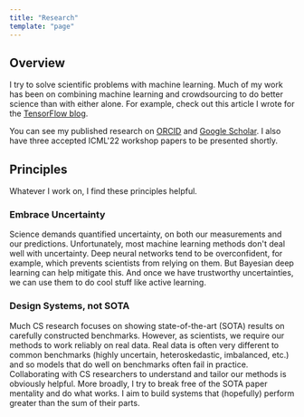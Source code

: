 ```yaml
---
title: "Research"
template: "page"
---
```


## Overview

I try to solve scientific problems with machine learning. Much of my work has been on combining machine learning and crowdsourcing to do better science than with either alone. 
For example, check out this article I wrote for the [TensorFlow blog](https://blog.tensorflow.org/2020/05/galaxy-zoo-classifying-galaxies-with-crowdsourcing-and-active-learning.html).

You can see my published research on [ORCID](https://orcid.org/0000-0002-6408-4181) and [Google Scholar](https://scholar.google.co.uk/citations?user=mfQ57x8AAAAJ&hl=en). I also have three accepted ICML'22 workshop papers to be presented shortly.

## Principles

Whatever I work on, I find these principles helpful.


### Embrace Uncertainty

Science demands quantified uncertainty, on both our measurements and our predictions. Unfortunately, most machine learning methods don't deal well with uncertainty. Deep neural networks tend to be overconfident, for example, which prevents scientists from relying on them. But Bayesian deep learning can help mitigate this. And once we have trustworthy uncertainties, we can use them to do cool stuff like active learning.

### Design Systems, not SOTA

Much CS research focuses on showing state-of-the-art (SOTA) results on carefully constructed benchmarks.
However, as scientists, we require our methods to work reliably on real data. Real data is often very different to common benchmarks (highly uncertain, heteroskedastic, imbalanced, etc.) and so models that do well on benchmarks often fail in practice.
Collaborating with CS researchers to understand and tailor our methods is obviously helpful.
More broadly, I try to break free of the SOTA paper mentality and do what works. 
I aim to build systems that (hopefully) perform greater than the sum of their parts.
